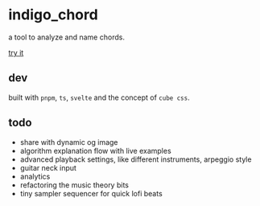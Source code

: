 # indigo_chord

a tool to analyze and name chords.  

[try it](https://indigo-chord.vercel.app)

## dev

built with `pnpm`, `ts`, `svelte` and the concept of `cube css`.

## todo
- share with dynamic og image
- algorithm explanation flow with live examples
- advanced playback settings, like different instruments, arpeggio style
- guitar neck input
- analytics
- refactoring the music theory bits
- tiny sampler sequencer for quick lofi beats